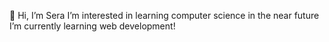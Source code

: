  👋 Hi, I’m Sera
  I’m interested in learning computer science in the near future
  I’m currently learning web development! 

<!---
Fanta-the-mushroom/Fanta-the-mushroom is a ✨ special ✨ repository because its `README.md` (this file) appears on your GitHub profile.
You can click the Preview link to take a look at your changes.
--->
